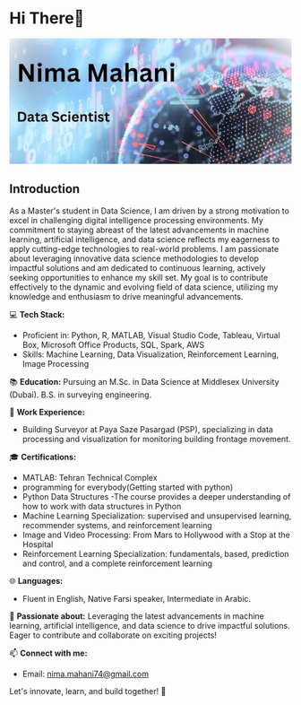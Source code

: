 # Hi There👋 

<img src="https://github.com/nima-95/nima-95/blob/main/a.jpg">

## Introduction
As a Master's student in Data Science, I am driven by a strong motivation to excel in challenging digital intelligence processing environments. My commitment to staying abreast of the latest advancements in machine learning, artificial intelligence, and data science reflects my eagerness to apply cutting-edge technologies to real-world problems. I am passionate about leveraging innovative data science methodologies to develop impactful solutions and am dedicated to continuous learning, actively seeking opportunities to enhance my skill set. My goal is to contribute effectively to the dynamic and evolving field of data science, utilizing my knowledge and enthusiasm to drive meaningful advancements.

💻 **Tech Stack:**
   - Proficient in: Python, R, MATLAB, Visual Studio Code, Tableau, Virtual Box, Microsoft Office Products, SQL, Spark, AWS
   - Skills: Machine Learning, Data Visualization, Reinforcement Learning, Image Processing

📚 **Education:** Pursuing an M.Sc. in Data Science at Middlesex University (Dubai). B.S. in surveying engineering.

🔧 **Work Experience:**
   - Building Surveyor at Paya Saze Pasargad (PSP), specializing in data processing and visualization for monitoring building frontage movement.

🎓 **Certifications:**
   - MATLAB: Tehran Technical Complex
   - programming for everybody(Getting started with python)
   - Python Data Structures -The course provides a deeper understanding of how to work with data structures in Python
   - Machine Learning Specialization: supervised and unsupervised learning, recommender systems, and reinforcement learning
   - Image and Video Processing: From Mars to Hollywood with a Stop at the Hospital
   - Reinforcement Learning Specialization: fundamentals, based, prediction and control, and a complete reinforcement learning

🌐 **Languages:**
   - Fluent in English, Native Farsi speaker, Intermediate in Arabic.

🚀 **Passionate about:** Leveraging the latest advancements in machine learning, artificial intelligence, and data science to drive impactful solutions. Eager to contribute and collaborate on exciting projects!

📫 **Connect with me:**
   - Email: nima.mahani74@gmail.com

Let's innovate, learn, and build together! 🚀


<!---
nima-95/nima-95 is a ✨ special ✨ repository because its `README.md` (this file) appears on your GitHub profile.
You can click the Preview link to take a look at your changes.
--->
